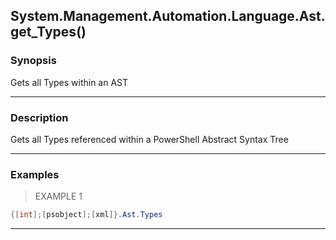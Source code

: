 System.Management.Automation.Language.Ast.get_Types()
-----------------------------------------------------




### Synopsis
Gets all Types within an AST



---


### Description

Gets all Types referenced within a PowerShell Abstract Syntax Tree



---


### Examples
> EXAMPLE 1

```PowerShell
{[int];[psobject];[xml]}.Ast.Types
```


---
